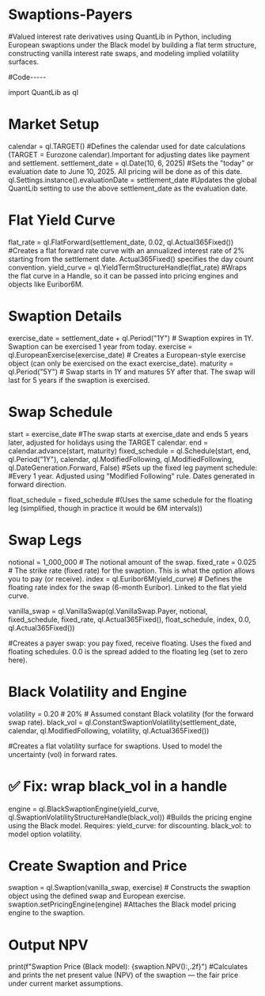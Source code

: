 # Swaptions-Payers
#Valued interest rate derivatives using QuantLib in Python, including European swaptions under the Black model by building a flat term structure, constructing vanilla interest rate swaps, and modeling implied volatility surfaces.

#Code-----

import QuantLib as ql

# Market Setup
calendar = ql.TARGET()   #Defines the calendar used for date calculations (TARGET = Eurozone calendar).Important for adjusting dates like payment and settlement.
settlement_date = ql.Date(10, 6, 2025)    #Sets the "today" or evaluation date to June 10, 2025. All pricing will be done as of this date.
ql.Settings.instance().evaluationDate = settlement_date   #Updates the global QuantLib setting to use the above settlement_date as the evaluation date.



# Flat Yield Curve
flat_rate = ql.FlatForward(settlement_date, 0.02, ql.Actual365Fixed())   #Creates a flat forward rate curve with an annualized interest rate of 2% starting from the settlement date. Actual365Fixed() specifies the day count convention.
yield_curve = ql.YieldTermStructureHandle(flat_rate) #Wraps the flat curve in a Handle, so it can be passed into pricing engines and objects like Euribor6M.

# Swaption Details
exercise_date = settlement_date + ql.Period("1Y")  # Swaption expires in 1Y. Swaption can be exercised 1 year from today.
exercise = ql.EuropeanExercise(exercise_date) # Creates a European-style exercise object (can only be exercised on the exact exercise_date).
maturity = ql.Period("5Y")  # Swap starts in 1Y and matures 5Y after that. The swap will last for 5 years if the swaption is exercised.

# Swap Schedule
start = exercise_date #The swap starts at exercise_date and ends 5 years later, adjusted for holidays using the TARGET calendar.
end = calendar.advance(start, maturity)
fixed_schedule = ql.Schedule(start, end, ql.Period("1Y"), calendar,
                              ql.ModifiedFollowing, ql.ModifiedFollowing,
                              ql.DateGeneration.Forward, False)
#Sets up the fixed leg payment schedule:
#Every 1 year. Adjusted using "Modified Following" rule. Dates generated in forward direction.  

float_schedule = fixed_schedule #(Uses the same schedule for the floating leg (simplified, though in practice it would be 6M intervals))

# Swap Legs
notional = 1_000_000 # The notional amount of the swap.
fixed_rate = 0.025 # The strike rate (fixed rate) for the swaption. This is what the option allows you to pay (or receive).
index = ql.Euribor6M(yield_curve) # Defines the floating rate index for the swap (6-month Euribor). Linked to the flat yield curve.

vanilla_swap = ql.VanillaSwap(ql.VanillaSwap.Payer,
                              notional,
                              fixed_schedule,
                              fixed_rate,
                              ql.Actual365Fixed(),
                              float_schedule,
                              index,
                              0.0,
                              ql.Actual365Fixed())

#Creates a payer swap: you pay fixed, receive floating. Uses the fixed and floating schedules. 0.0 is the spread added to the floating leg (set to zero here).

# Black Volatility and Engine
volatility = 0.20  # 20% # Assumed constant Black volatility (for the forward swap rate).
black_vol = ql.ConstantSwaptionVolatility(settlement_date, calendar,
                                          ql.ModifiedFollowing,
                                          volatility,
                                          ql.Actual365Fixed())

#Creates a flat volatility surface for swaptions. Used to model the uncertainty (vol) in forward rates.

# ✅ Fix: wrap black_vol in a handle
engine = ql.BlackSwaptionEngine(yield_curve, ql.SwaptionVolatilityStructureHandle(black_vol))
#Builds the pricing engine using the Black model. Requires: yield_curve: for discounting. black_vol: to model option volatility.

# Create Swaption and Price
swaption = ql.Swaption(vanilla_swap, exercise) # Constructs the swaption object using the defined swap and European exercise. 
swaption.setPricingEngine(engine) #Attaches the Black model pricing engine to the swaption.
# Output NPV
print(f"Swaption Price (Black model): {swaption.NPV():,.2f}")
#Calculates and prints the net present value (NPV) of the swaption — the fair price under current market assumptions.
